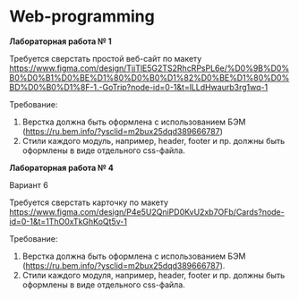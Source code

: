 # Web-programming
**Лабораторная работа № 1**

Требуется сверстать простой веб-сайт по макету
https://www.figma.com/design/TjjTlE5G2TS2RhcRPsPL6e/%D0%9B%D0%B0%D0%B1%D0%BE%D1%80%D0%B0%D1%82%D0%BE%D1%80%D0%BD%D0%B0%D1%8F-1.-GoTrip?node-id=0-1&t=lLLdHwaurb3rg1wq-1

Требование:
1.	Верстка должна быть оформлена с использованием БЭМ (https://ru.bem.info/?ysclid=m2bux25dqd389666787)
2.	Стили каждого модуль, например, header, footer и пр. должны быть оформлены в виде отдельного css-файла.


**Лабораторная работа № 4**

Вариант 6

Требуется сверстать карточку по макету
https://www.figma.com/design/P4e5U2QniPD0KvU2xb7OFb/Cards?node-id=0-1&t=1ThO0xTkGhKoQt5v-1

Требование:
1.	Верстка должна быть оформлена с использованием БЭМ (https://ru.bem.info/?ysclid=m2bux25dqd389666787).
2.	Стили каждого модуля, например, header, footer и пр. должны быть оформлены в виде отдельного css-файла.
